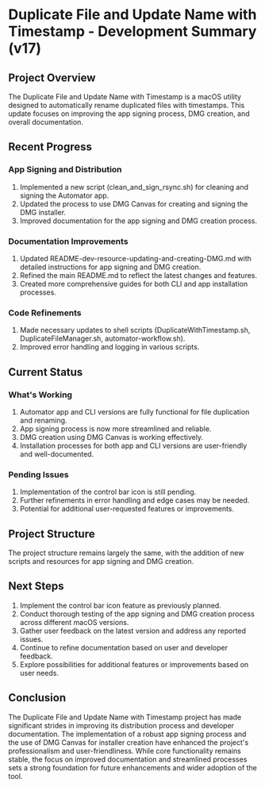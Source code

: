 # Duplicate File and Update Name with Timestamp - Development Summary (v17)

## Project Overview
The Duplicate File and Update Name with Timestamp is a macOS utility designed to automatically rename duplicated files with timestamps. This update focuses on improving the app signing process, DMG creation, and overall documentation.

## Recent Progress

### App Signing and Distribution
1. Implemented a new script (clean_and_sign_rsync.sh) for cleaning and signing the Automator app.
2. Updated the process to use DMG Canvas for creating and signing the DMG installer.
3. Improved documentation for the app signing and DMG creation process.

### Documentation Improvements
1. Updated README-dev-resource-updating-and-creating-DMG.md with detailed instructions for app signing and DMG creation.
2. Refined the main README.md to reflect the latest changes and features.
3. Created more comprehensive guides for both CLI and app installation processes.

### Code Refinements
1. Made necessary updates to shell scripts (DuplicateWithTimestamp.sh, DuplicateFileManager.sh, automator-workflow.sh).
2. Improved error handling and logging in various scripts.

## Current Status

### What's Working
1. Automator app and CLI versions are fully functional for file duplication and renaming.
2. App signing process is now more streamlined and reliable.
3. DMG creation using DMG Canvas is working effectively.
4. Installation processes for both app and CLI versions are user-friendly and well-documented.

### Pending Issues
1. Implementation of the control bar icon is still pending.
2. Further refinements in error handling and edge cases may be needed.
3. Potential for additional user-requested features or improvements.

## Project Structure
The project structure remains largely the same, with the addition of new scripts and resources for app signing and DMG creation.

## Next Steps
1. Implement the control bar icon feature as previously planned.
2. Conduct thorough testing of the app signing and DMG creation process across different macOS versions.
3. Gather user feedback on the latest version and address any reported issues.
4. Continue to refine documentation based on user and developer feedback.
5. Explore possibilities for additional features or improvements based on user needs.

## Conclusion
The Duplicate File and Update Name with Timestamp project has made significant strides in improving its distribution process and developer documentation. The implementation of a robust app signing process and the use of DMG Canvas for installer creation have enhanced the project's professionalism and user-friendliness. While core functionality remains stable, the focus on improved documentation and streamlined processes sets a strong foundation for future enhancements and wider adoption of the tool.